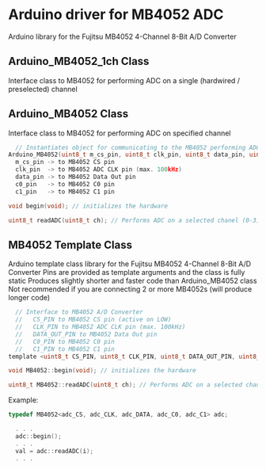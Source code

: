 # Arduino driver for MB4052 ADC
Arduino library for the Fujitsu MB4052 4-Channel 8-Bit A/D Converter 

## Arduino_MB4052_1ch Class

Interface class to MB4052 for performing ADC on a single (hardwired / preselected) channel  

## Arduino_MB4052 Class

Interface class to MB4052 for performing ADC on specified channel 

  ```C
    // Instantiates object for communicating to the MB4052 performing ADC on specified channel
  Arduino_MB4052(uint8_t m_cs_pin, uint8_t clk_pin, uint8_t data_pin, uint8_t c0_pin, uint8_t c1_pin) 
    m_cs_pin -> to MB4052 CS pin
    clk_pin  -> to MB4052 ADC CLK pin (max. 100kHz) 
    data_pin -> to MB4052 Data Out pin 
    c0_pin   -> to MB4052 C0 pin 
    c1_pin   -> to MB4052 C1 pin 
  
  void begin(void); // initializes the hardware
  
  uint8_t readADC(uint8_t ch); // Performs ADC on a selected chanel (0-3), returns the value read (0-255)
  ```
  
  ## MB4052 Template Class

Arduino template class library for the Fujitsu MB4052 4-Channel 8-Bit A/D Converter 
Pins are provided as template arguments and the class is fully static
Produces slightly shorter and faster code than Arduino_MB4052 class
Not recommended if you are connecting 2 or more MB4052s (will produce longer code) 

  ```C
    // Interface to MB4052 A/D Converter
    //   CS_PIN to MB4052 CS pin (active on LOW)
    //   CLK_PIN to MB4052 ADC CLK pin (max. 100kHz)
    //   DATA_OUT_PIN to MB4052 Data Out pin
    //   C0_PIN to MB4052 C0 pin
    //   C1_PIN to MB4052 C1 pin
  template <uint8_t CS_PIN, uint8_t CLK_PIN, uint8_t DATA_OUT_PIN, uint8_t C0_PIN, uint8_t C1_PIN> class MB4052 

  void MB4052::begin(void); // initializes the hardware
  
  uint8_t MB4052::readADC(uint8_t ch); // Performs ADC on a selected chanel (0-3), returns the value read (0-255)
  ```
  
  Example:
  
  ```C
  typedef MB4052<adc_CS, adc_CLK, adc_DATA, adc_C0, adc_C1> adc;

	. . .
	adc::begin();
	. . .
	val = adc::readADC(i);
	. . .

  ```
  
 